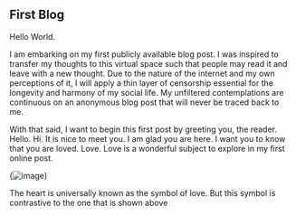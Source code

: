 ## First Blog

Hello World. 

I am embarking on my first publicly available blog post. I was inspired to transfer my thoughts to this virtual space such that people may read it and leave
with a new thought. Due to the nature of the internet and my own perceptions of it, I will apply a thin layer of censorship essential for the longevity and harmony 
of my social life. My unfiltered contemplations are continuous on an anonymous blog post that will never be traced back to me. 

With that said, I want to begin this first post by greeting you, the reader. Hello. Hi. It is nice to meet you. I am glad you are here. I want you to know
that you are loved. Love. Love is a wonderful subject to explore in my first online post. 

(![image](https://user-images.githubusercontent.com/90741489/169640195-e803a7c4-b19a-45e8-8f4d-23694fc294c2.png))

The heart is universally known as the symbol of love. But this symbol is contrastive to the one that is shown above 
